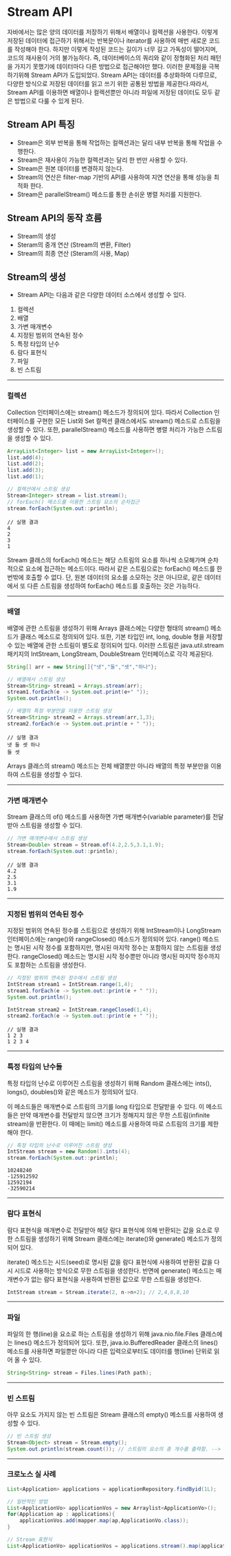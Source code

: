 # Stream API

자바에서는 많은 양의 데이터를 저장하기 위해서 배열이나 컬렉션을 사용한다. 이렇게 저장된 데이터에 접근하기 위해서는 반복문이나 iterator를 사용하여 매번 새로운 코드를 작성해야 한다. 하지만 이렇게 작성된 코드는 길이가 너무 길고 가독성이 떨어지며, 코드의 재사용이 거의 불가능하다. 즉, 데이터베이스의 쿼리와 같이 정형화된 처리 패턴을 가지기 못했기에 데이터마다 다른 방법으로 접근해야만 했다. 이러한 문제점을 극복하기위해 Stream API가 도입되었다. Stream API는 데이터를 추상화하여 다루므로, 다양한 방식으로 저장된 데이터를 읽고 쓰기 위한 공통된 방법을 제공한다.따라서, Stream API를 이용하면 배열이나 컬렉션뿐만 아니라 파일에 저장된 데이터도 모두 같은 방법으로 다룰 수 있게 된다.

## Stream API 특징
- Stream은 외부 반복을 통해 작업하는 컬렉션과는 달리 내부 반복을 통해 작업을 수행한다.
- Stream은 재사용이 가능한 컬렉션과는 달리 한 번만 사용할 수 있다.
- Stream은 원본 데이터를 변경하지 않는다.
- Stream의 연산은 filter-map 기반의 API를 사용하여 지연 연산을 통해 성능을 최적화 한다.
- Stream은 parallelStream() 메소드를 통한 손쉬운 병렬 처리를 지원한다.

## Stream API의 동작 흐름
- Stream의 생성
- Steram의 중개 연산 (Stream의 변환, Filter)
- Stream의 최종 연산 (Steram의 사용, Map)

## Stream의 생성
- Stream API는 다음과 같은 다양한 데이터 소스에서 생성할 수 있다.
1. 컬렉션
2. 배열
3. 가변 매개변수
4. 지정된 범위의 연속된 정수
5. 특정 타입의 난수
6. 람다 표현식
7. 파일
8. 빈 스트림

---

### 컬렉션
Collection 인터페이스에는 stream() 메소드가 정의되어 있다. 따라서 Collection 인터페이스를 구현한 모든 List와 Set 컬렉션 클래스에서도 stream() 메소드로 스트림을 생성할 수 있다. 또한, parallelStream() 메소드를 사용하면 병렬 처리가 가능한 스트림을 생성할 수 있다.

```java
ArrayList<Integer> list = new ArrayList<Integer>();
list.add(4);
list.add(2);
list.add(3);
list.add(1);

// 컬렉션에서 스트림 생성
Stream<Integer> stream = list.stream();
// forEach() 메소드를 이용한 스트림 요소의 순차접근
stream.forEach(System.out::println);
```

```
// 실행 결과
4
2
3
1
```

Stream 클래스의 forEach() 메소드는 해당 스트림의 요소를 하나씩 소모해가며 순차적으로 요소에 접근하는 메소드이다. 따라서 같은 스트림으로는 forEach() 메소드를 한 번밖에 호출할 수 없다. 단, 원본 데이터의 요소를 소모하는 것은 아니므로, 같은 데이터에서 또 다른 스트림을 생성하여 forEach() 메소드를 호출하는 것은 가능하다.

---

### 배열

배열에 관한 스트림을 생성하기 위해 Arrays 클래스에는 다양한 형태의 stream() 메소드가 클래스 메소드로 정의되어 있다. 또한, 기본 타입인 int, long, double 형을 저장할 수 있는 배열에 관한 스트림이 별도로 정의되어 있다. 이러한 스트림은 java.util.stream 패키지의 IntStream, LongStream, DoubleStream 인터페이스로 각각 제공된다.

```Java
String[] arr = new String[]{"넷","둘","셋","하나"};

// 배열에서 스트림 생성
Stream<String> stream1 = Arrays.stream(arr);
stream1.forEach(e -> System.out.print(e+" "));
System.out.println();

// 배열의 특정 부분만을 이용한 스트림 생성
Stream<String> stream2 = Arrays.stream(arr,1,3);
stream2.forEach(e -> System.out.print(e + " "));
```

```
// 실행 결과
넷 둘 셋 하나
둘 셋
```

Arrays 클래스의 stream() 메소드는 전체 배열뿐만 아니라 배열의 특정 부분만을 이용하여 스트림을 생성할 수 있다.

---

### 가변 매개변수

Stream 클래스의 of() 메소드를 사용하면 가변 매개변수(variable parameter)를 전달받아 스트림을 생성할 수 있다.

```Java
// 가변 매개변수에서 스트림 생성
Stream<Double> stream = Stream.of(4.2,2.5,3.1,1.9);
stream.forEach(System.out::println);
```

```
// 실행 결과
4.2
2.5
3.1
1.9
```

---

### 지정된 범위의 연속된 정수

지정된 범위의 연속된 정수를 스트림으로 생성하기 위해 IntStream이나 LongStream 인터페이스에는 range()와 rangeClosed() 메소드가 정의되어 있다. range() 메소드는 명시된 시작 정수를 포함하지만, 명시된 마지막 정수는 포함하지 않는 스트림을 생성한다. rangeClosed() 메소드는 명시된 시작 정수뿐만 아니라 명시된 마지막 정수까지도 포함하는 스트림을 생성한다.

```Java
// 지정된 범위의 연속된 정수에서 스트림 생성
IntStream stream1 = IntStream.range(1,4);
stream1.forEach(e -> System.out::print(e + " "));
System.out.println();

IntStream stream2 = IntStream.rangeClosed(1,4);
stream2.forEach(e -> System.out::print(e + " "));
```

```
// 실행 결과
1 2 3
1 2 3 4
```

---

### 특정 타입의 난수들

특정 타입의 난수로 이루어진 스트림을 생성하기 위해 Random 클래스에는 ints(), longs(), doubles()와 같은 메소드가 정의되어 있다.

이 메소드들은 매개변수로 스트림의 크기를 long 타입으로 전달받을 수 있다. 이 메소드들은 만약 매개변수를 전달받지 않으면 크기가 정해지지 않은 무한 스트림(infinite stream)을 반환한다. 이 때에는 limit() 메소드를 사용하여 따로 스트림의 크기를 제한해야 한다.

```Java
// 특정 타입의 난수로 이루어진 스트림 생성
IntStream stream = new Random().ints(4);
stream.forEach(System.out::println);
```

```
10248240
-125912592
12592194
-32590214
```

---

### 람다 표현식

람다 표현식을 매개변수로 전달받아 해당 람다 표현식에 의해 반환되는 값을 요소로 무한 스트림을 생성하기 위해 Stream 클래스에는 iterate()와 generate() 메소드가 정의되어 있다.

iterate() 메소드는 시드(seed)로 명시된 값을 람다 표현식에 사용하여 반환된 값을 다시 시드로 사용하는 방식으로 무한 스트림을 생성한다. 반면에 generate() 메소드는 매개변수가 없는 람다 표현식을 사용하여 반환된 값으로 무한 스트림을 생성한다.

```Java
IntStream stream = Stream.iterate(2, n->n+2); // 2,4,6,8,10
```

---

### 파일

파일의 한 행(line)을 요소로 하는 스트림을 생성하기 위해 java.nio.file.Files 클래스에는 lines() 메소드가 정의되어 있다. 또한, java.io.BufferedReader 클래스의 lines() 메소드를 사용하면 파일뿐만 아니라 다른 입력으로부터도 데이터를 행(line) 단위로 읽어 올 수 있다.

```JAva
String<String> stream = Files.lines(Path path);
```

---

### 빈 스트림

아무 요소도 가지지 않는 빈 스트림은 Stream 클래스의 empty() 메소드를 사용하여 생성할 수 있다.

```Java
// 빈 스트림 생성
Stream<Object> stream = Stream.empty();
System.out.println(stream.count()); // 스트림의 요소의 총 개수를 출력함. --> 0
```

---

### 크로노스 실 사례

```java
List<Application> applications = applicationRepository.findByid(1L);

// 일반적인 방법
List<ApplicationVo> applicationVos = new Arraylist<ApplicationVo>();
for(Application ap : applications){
    applicationVos.add(mapper.map(ap,ApplicationVo.class));
}

// Stream 표현식
List<ApplicationVo> applicationVos = applications.stream().map(application -> mapper.map(ap,ApplicationVo.class)).collect(Collectors.toList());
```

